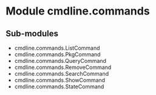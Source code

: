 Module cmdline.commands
=======================

Sub-modules
-----------
* cmdline.commands.ListCommand
* cmdline.commands.PkgCommand
* cmdline.commands.QueryCommand
* cmdline.commands.RemoveCommand
* cmdline.commands.SearchCommand
* cmdline.commands.ShowCommand
* cmdline.commands.StateCommand